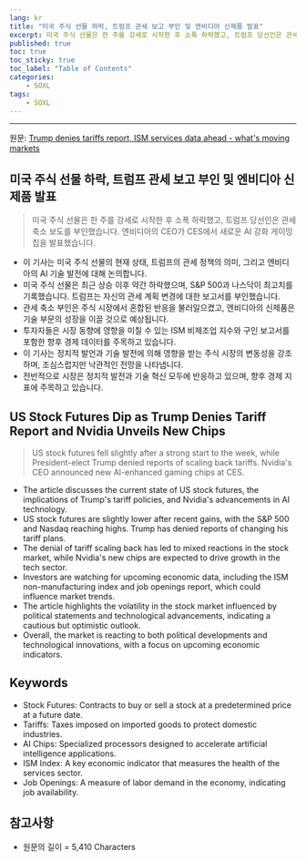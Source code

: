 ```yaml
---
lang: kr
title: "미국 주식 선물 하락, 트럼프 관세 보고 부인 및 엔비디아 신제품 발표"
excerpt: 미국 주식 선물은 한 주를 강세로 시작한 후 소폭 하락했고, 트럼프 당선인은 관세 축소 보도를 부인했습니다. 엔비디아의 CEO가 CES에서 새로운 AI 강화 게이밍 칩을 발표했습니다.
published: true
toc: true
toc_sticky: true
toc_label: "Table of Contents"
categories:
    - SOXL
tags:
    - SOXL
---
```


---

  원문: [Trump denies tariffs report, ISM services data ahead - what's moving markets](https://www.investing.com/news/economy/trump-denies-tariffs-report-ism-services-data-ahead--whats-moving-markets-3799282)

## 미국 주식 선물 하락, 트럼프 관세 보고 부인 및 엔비디아 신제품 발표

> 미국 주식 선물은 한 주를 강세로 시작한 후 소폭 하락했고, 트럼프 당선인은 관세 축소 보도를 부인했습니다. 엔비디아의 CEO가 CES에서 새로운 AI 강화 게이밍 칩을 발표했습니다.


- 이 기사는 미국 주식 선물의 현재 상태, 트럼프의 관세 정책의 의미, 그리고 엔비디아의 AI 기술 발전에 대해 논의합니다.
- 미국 주식 선물은 최근 상승 이후 약간 하락했으며, S&P 500과 나스닥이 최고치를 기록했습니다. 트럼프는 자신의 관세 계획 변경에 대한 보고서를 부인했습니다.
- 관세 축소 부인은 주식 시장에서 혼합된 반응을 불러일으켰고, 엔비디아의 신제품은 기술 부문의 성장을 이끌 것으로 예상됩니다.
- 투자자들은 시장 동향에 영향을 미칠 수 있는 ISM 비제조업 지수와 구인 보고서를 포함한 향후 경제 데이터를 주목하고 있습니다.
- 이 기사는 정치적 발언과 기술 발전에 의해 영향을 받는 주식 시장의 변동성을 강조하며, 조심스럽지만 낙관적인 전망을 나타냅니다.
- 전반적으로 시장은 정치적 발전과 기술 혁신 모두에 반응하고 있으며, 향후 경제 지표에 주목하고 있습니다.

## US Stock Futures Dip as Trump Denies Tariff Report and Nvidia Unveils New Chips

> US stock futures fell slightly after a strong start to the week, while President-elect Trump denied reports of scaling back tariffs. Nvidia's CEO announced new AI-enhanced gaming chips at CES.


- The article discusses the current state of US stock futures, the implications of Trump's tariff policies, and Nvidia's advancements in AI technology.
- US stock futures are slightly lower after recent gains, with the S&P 500 and Nasdaq reaching highs. Trump has denied reports of changing his tariff plans.
- The denial of tariff scaling back has led to mixed reactions in the stock market, while Nvidia's new chips are expected to drive growth in the tech sector.
- Investors are watching for upcoming economic data, including the ISM non-manufacturing index and job openings report, which could influence market trends.
- The article highlights the volatility in the stock market influenced by political statements and technological advancements, indicating a cautious but optimistic outlook.
- Overall, the market is reacting to both political developments and technological innovations, with a focus on upcoming economic indicators.

## Keywords

- Stock Futures: Contracts to buy or sell a stock at a predetermined price at a future date.
- Tariffs: Taxes imposed on imported goods to protect domestic industries.
- AI Chips: Specialized processors designed to accelerate artificial intelligence applications.
- ISM Index: A key economic indicator that measures the health of the services sector.
- Job Openings: A measure of labor demand in the economy, indicating job availability.

## 참고사항

- 원문의 길이 = 5,410 Characters

